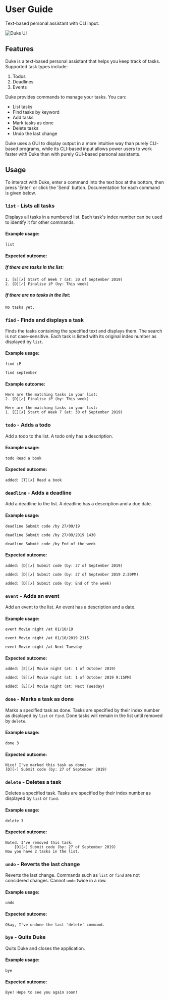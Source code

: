 # User Guide
Text-based personal assistant with CLI input.

![Duke UI](/docs/Ui.png)

## Features 

Duke is a text-based personal assistant that helps you keep track of tasks. Supported task types include:
1. Todos
2. Deadlines
3. Events

Duke provides commands to manage your tasks. You can:
* List tasks
* Find tasks by keyword
* Add tasks
* Mark tasks as done
* Delete tasks
* Undo the last change

Duke uses a GUI to display output in a more intuitive way than purely CLI-based programs, while its CLI-based input allows power users to work faster with Duke than with purely GUI-based personal assistants.

## Usage

To interact with Duke, enter a command into the text box at the bottom, then press 'Enter' or click the 'Send' button. Documentation for each command is given below.

### `list` - Lists all tasks

Displays all tasks in a numbered list. Each task's index number can be used to identify it for other commands.

#### Example usage:
```
list
````

#### Expected outcome:

##### If there are tasks in the list:
```
1. [E][✗] Start of Week 7 (at: 30 of September 2019)
2. [D][✓] Finalise iP (by: This week)
```

##### If there are no tasks in the list:
```
No tasks yet.
```

### `find` - Finds and displays a task

Finds the tasks containing the specified text and displays them. The search is not case-sensitive. Each task is listed with its original index number as displayed by `list`.

#### Example usage:
```
find iP
```
```
find september
```
#### Example outcome:
```
Here are the matching tasks in your list:
2. [D][✓] Finalise iP (by: This week)
```
```
Here are the matching tasks in your list:
1. [E][✗] Start of Week 7 (at: 30 of September 2019)
```

### `todo` - Adds a todo

Add a todo to the list. A todo only has a description.

#### Example usage:
```
todo Read a book
```

#### Expected outcome:
```
added: [T][✗] Read a book
```

### `deadline` - Adds a deadline

Add a deadline to the list. A deadline has a description and a due date.

#### Example usage:
```
deadline Submit code /by 27/09/19
```
```
deadline Submit code /by 27/09/2019 1430
```
```
deadline Submit code /by End of the week
```

#### Expected outcome:
```
added: [D][✗] Submit code (by: 27 of September 2019)
```
```
added: [D][✗] Submit code (by: 27 of September 2019 2:30PM)
```
```
added: [D][✗] Submit code (by: End of the week)
```

### `event` - Adds an event

Add an event to the list. An event has a description and a date.

#### Example usage:
```
event Movie night /at 01/10/19
```
```
event Movie night /at 01/10/2019 2115
```
```
event Movie night /at Next Tuesday
```

#### Expected outcome:
```
added: [E][✗] Movie night (at: 1 of October 2019)
```
```
added: [E][✗] Movie night (at: 1 of October 2019 9:15PM)
```
```
added: [E][✗] Movie night (at: Next Tuesday)
```

### `done` - Marks a task as done

Marks a specified task as done. Tasks are specified by their index number as displayed by `list` or `find`. Done tasks will remain in the list until removed by `delete`.

#### Example usage:
```
done 3
```

#### Expected outcome:
```
Nice! I've marked this task as done:
[D][✓] Submit code (by: 27 of September 2019)
```

### `delete` - Deletes a task

Deletes a specified task. Tasks are specified by their index number as displayed by `list` or `find`.

#### Example usage:
```
delete 3
```

#### Expected outcome:
```
Noted. I've removed this task:
    [D][✓] Submit code (by: 27 of September 2019)
Now you have 2 tasks in the list.
```

### `undo` - Reverts the last change

Reverts the last change. Commands such as `list` or `find` are not considered changes. Cannot `undo` twice in a row.

#### Example usage:
```
undo
```

#### Expected outcome:
```
Okay, I've undone the last 'delete' command.
```

### `bye` - Quits Duke

Quits Duke and closes the application.

#### Example usage:
```
bye
```

#### Expected outcome:
```
Bye! Hope to see you again soon!
```
